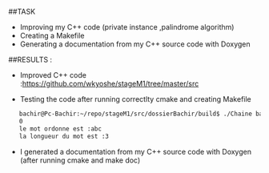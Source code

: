 ##TASK   
   - Improving my C++ code (private instance ,palindrome algorithm)
   - Creating a Makefile 
   - Generating a documentation from my C++ source code with Doxygen 
   

##RESULTS :   
   - Improved C++ code  :https://github.com/wkyoshe/stageM1/tree/master/src
   
   - Testing the code after running correctlty cmake and creating Makefile  
   ```sh 
      bachir@Pc-Bachir:~/repo/stageM1/src/dossierBachir/build$ ./Chaine bac    
      0
      le mot ordonne est :abc
      la longueur du mot est :3
   ```
   - I generated a documentation from my C++ source code with Doxygen  (after running cmake and make doc)
     

   

